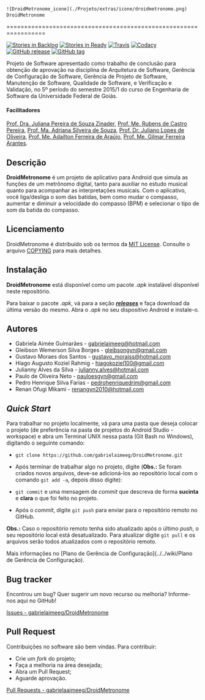 	![DroidMetronome_icone](./Projeto/extras/icone/droidmetronome.png) DroidMetronome
=================================================================

[![Stories in Backlog](https://img.shields.io/github/issues-raw/gabrielaimeeg/DroidMetronome.svg?label=backlog&style=plastic)](https://waffle.io/gabrielaimeeg/DroidMetronome)
[![Stories in Ready](https://badge.waffle.io/gabrielaimeeg/DroidMetronome.png?label=ready&title=ready)](https://waffle.io/gabrielaimeeg/DroidMetronome)
[![Travis](https://img.shields.io/travis//DroidFoundry/DroidMetronome.svg?style=plastic)](https://github.com/DroidFoundry/DroidMetronome)
[![Codacy](https://img.shields.io/codacy/d043e8cac40e44d597499f8bae6c3603.svg?style=plastic)](https://www.codacy.com/app/gustavosotnas/DroidMetronome)
[![GitHub release](https://img.shields.io/github/release/gabrielaimeeg/DroidMetronome.svg?label=stable&style=plastic)](https://github.com/gabrielaimeeg/DroidMetronome/releases/latest)
[![GitHub tag](https://img.shields.io/github/tag/gabrielaimeeg/DroidMetronome.svg?label=development&style=plastic)](https://github.com/gabrielaimeeg/DroidMetronome/releases)

Projeto de Software apresentado como trabalho de conclusão para obtenção de aprovação na disciplina de Arquitetura de Software, Gerência de Configuração de Software, Gerência de Projeto de Software, Manutenção de Software, Qualidade de Software, e Verificação e Validação, no 5º período do semestre 2015/1 do curso de Engenharia de Software da Universidade Federal de Goiás.

#### Facilitadores
[Prof. Dra. Juliana Pereira de Souza Zinader](mailto:juliana@inf.ufg.br), [Prof. Me. Rubens de Castro Pereira](mailto:rubens@inf.ufg.br), [Prof. Ma. Adriana Silveira de Souza](mailto:adriana@inf.ufg.br), [Prof. Dr. Juliano Lopes de Oliveira](mailto:juliano@inf.ufg.br), [Prof. Me. Adailton Ferreira de Araújo](mailto:adailton@inf.ufg.br), [Prof. Me. Gilmar Ferreira Arantes](mailto:gilmar@inf.ufg.br).

Descrição
---------
**DroidMetronome** é um projeto de aplicativo para Android que simula as funções de um metrônomo digital, tanto para auxiliar no estudo musical quanto para acompanhar as interpretações musicais. Com o aplicativo, você liga/desliga o som das batidas, bem como mudar o compasso, aumentar e diminuir a velocidade do compasso (BPM) e selecionar o tipo de som da batida do compasso.

Licenciamento
-------------
DroidMetronome é distribuído sob os termos da [MIT License](https://opensource.org/licenses/MIT). Consulte o arquivo [COPYING](./COPYING) para mais detalhes.

Instalação
----------
**DroidMetronome** está disponível como um pacote *.apk* instalável disponível neste repositório.

Para baixar o pacote *.apk*, vá para a seção [***releases***](../../releases/latest) e faça download da última versão do mesmo. Abra o *.apk* no seu dispositivo Android e instale-o.

Autores
-------
 * Gabriela Aimée Guimarães - <gabrielaimeeg@hotmail.com>
 * Gleibson Wemerson Silva Borges - <gleibsongyn@gmail.com>
 * Gustavo Moraes dos Santos - <gustavo_moraiss@hotmail.com>
 * Hiago Augusto Koziel Rahmig - <hiagokoziel100@gmail.com>
 * Julianny Alves da Silva - <julianny.alves@hotmail.com>
 * Paulo de Oliveira Neto - <pauloesgyn@gmail.com>
 * Pedro Henrique Silva Farias - <pedrohenriquedrim@gmail.com>
 * Renan Ofugi Mikami - <renangyn2010@hotmail.com>

*Quick Start*
-------------
Para trabalhar no projeto localmente, vá para uma pasta que deseja colocar o projeto (de preferência na pasta de projetos do Android Studio - workspace) e abra um Terminal UNIX nessa pasta (Git Bash no Windows), digitando o seguinte comando:

* `git clone https://github.com/gabrielaimeeg/DroidMetronome.git`

* Após terminar de trabalhar algo no projeto, digite (**Obs.:** Se foram criados novos arquivos, deve-se adicioná-los ao repositório local com o comando `git add -a`, depois disso digite):

* `git commit` e uma mensagem de *commit* que descreva de forma **sucinta** e **clara** o que foi feito no projeto.

* Após o *commit*, digite `git push` para enviar para o repositório remoto no GitHub.

**Obs.:** Caso o repositório remoto tenha sido atualizado após o último *push*, o seu repositório local está desatualizado. Para atualizar digite `git pull` e os arquivos serão todos atualizados com o repositório remoto.

Mais informações no [Plano de Gerência de Configuração](../../wiki/Plano de Gerência de Configuração).

Bug tracker
-----------
Encontrou um bug? Quer sugerir um novo recurso ou melhoria? Informe-nos aqui no GitHub!

[Issues - gabrielaimeeg/DroidMetronome](../../issues)

Pull Request
------------
Contribuições no software são bem vindas. Para contribuir:

* Crie um *fork* do projeto;
* Faça a melhoria na área desejada;
* Abra um Pull Request;
* Aguarde aprovação.

[Pull Requests - gabrielaaimeeg/DroidMetronome](../../pulls)
